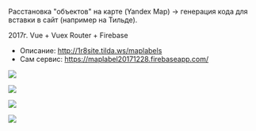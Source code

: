 Расстановка "объектов" на карте (Yandex Map) -> генерация кода для вставки в сайт (например на Тильде).

2017г.
Vue + Vuex Router + Firebase

* Описание: http://1r8site.tilda.ws/maplabels
* Сам сервис: https://maplabel20171228.firebaseapp.com/

![](https://static.tildacdn.com/tild3563-6132-4234-a163-373165376430/all.png)

![](https://static.tildacdn.com/tild3536-6534-4164-a561-386163333638/objects.png)

![](https://static.tildacdn.com/tild3965-3636-4333-b161-356464663864/code.png)

![](https://static.tildacdn.com/tild6536-3234-4063-b566-636364616364/objmap.png)
